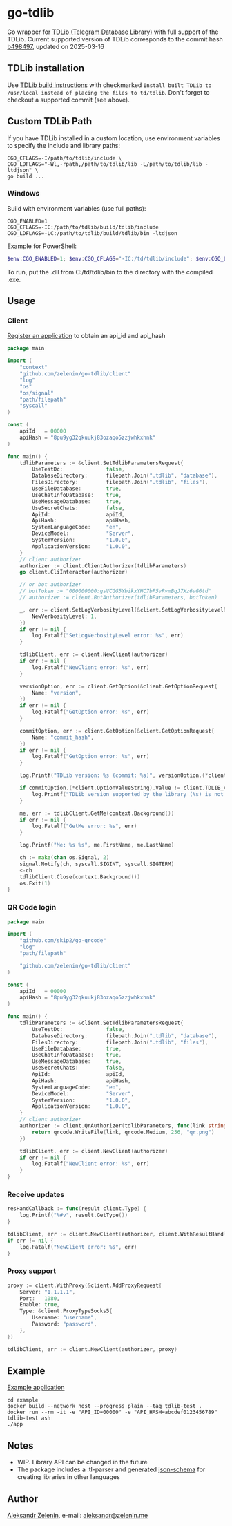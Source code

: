 # go-tdlib

Go wrapper for [TDLib (Telegram Database Library)](https://github.com/tdlib/td) with full support of the TDLib.
Current supported version of TDLib corresponds to the commit hash [b498497](https://github.com/tdlib/td/commit/b498497bbfd6b80c86f800b3546a0170206317d3), updated on 2025-03-16

## TDLib installation

Use [TDLib build instructions](https://tdlib.github.io/td/build.html) with checkmarked `Install built TDLib to /usr/local instead of placing the files to td/tdlib`. Don't forget to checkout a supported commit (see above).

## Custom TDLib Path

If you have TDLib installed in a custom location, use environment variables to specify the include and library paths:

```shell
CGO_CFLAGS=-I/path/to/tdlib/include \
CGO_LDFLAGS="-Wl,-rpath,/path/to/tdlib/lib -L/path/to/tdlib/lib -ltdjson" \
go build ...
```

### Windows

Build with environment variables (use full paths):

```
CGO_ENABLED=1
CGO_CFLAGS=-IC:/path/to/tdlib/build/tdlib/include
CGO_LDFLAGS=-LC:/path/to/tdlib/build/tdlib/bin -ltdjson
```

Example for PowerShell:

```powershell
$env:CGO_ENABLED=1; $env:CGO_CFLAGS="-IC:/td/tdlib/include"; $env:CGO_LDFLAGS="-LC:/td/tdlib/bin -ltdjson"; go build -trimpath -ldflags="-s -w" -o demo.exe .\cmd\demo.go
```
To run, put the .dll from C:/td/tdlib/bin to the directory with the compiled .exe.

## Usage

### Client

[Register an application](https://my.telegram.org/apps) to obtain an api_id and api_hash 

```go
package main

import (
	"context"
	"github.com/zelenin/go-tdlib/client"
	"log"
	"os"
	"os/signal"
	"path/filepath"
	"syscall"
)

const (
	apiId   = 00000
	apiHash = "8pu9yg32qkuukj83ozaqo5zzjwhkxhnk"
)

func main() {
	tdlibParameters := &client.SetTdlibParametersRequest{
		UseTestDc:              false,
		DatabaseDirectory:      filepath.Join(".tdlib", "database"),
		FilesDirectory:         filepath.Join(".tdlib", "files"),
		UseFileDatabase:        true,
		UseChatInfoDatabase:    true,
		UseMessageDatabase:     true,
		UseSecretChats:         false,
		ApiId:                  apiId,
		ApiHash:                apiHash,
		SystemLanguageCode:     "en",
		DeviceModel:            "Server",
		SystemVersion:          "1.0.0",
		ApplicationVersion:     "1.0.0",
	}
    // client authorizer
    authorizer := client.ClientAuthorizer(tdlibParameters)
    go client.CliInteractor(authorizer)

    // or bot authorizer
    // botToken := "000000000:gsVCGG5YbikxYHC7bP5vRvmBqJ7Xz6vG6td"
    // authorizer := client.BotAuthorizer(tdlibParameters, botToken)

	_, err := client.SetLogVerbosityLevel(&client.SetLogVerbosityLevelRequest{
		NewVerbosityLevel: 1,
	})
	if err != nil {
		log.Fatalf("SetLogVerbosityLevel error: %s", err)
	}

	tdlibClient, err := client.NewClient(authorizer)
	if err != nil {
		log.Fatalf("NewClient error: %s", err)
	}

	versionOption, err := client.GetOption(&client.GetOptionRequest{
		Name: "version",
	})
	if err != nil {
		log.Fatalf("GetOption error: %s", err)
	}

	commitOption, err := client.GetOption(&client.GetOptionRequest{
		Name: "commit_hash",
	})
	if err != nil {
		log.Fatalf("GetOption error: %s", err)
	}

	log.Printf("TDLib version: %s (commit: %s)", versionOption.(*client.OptionValueString).Value, commitOption.(*client.OptionValueString).Value)

	if commitOption.(*client.OptionValueString).Value != client.TDLIB_VERSION {
		log.Printf("TDLib version supported by the library (%s) is not the same as TDLib version (%s)", client.TDLIB_VERSION, commitOption.(*client.OptionValueString).Value)
	}

	me, err := tdlibClient.GetMe(context.Background())
	if err != nil {
		log.Fatalf("GetMe error: %s", err)
	}

	log.Printf("Me: %s %s", me.FirstName, me.LastName)

	ch := make(chan os.Signal, 2)
	signal.Notify(ch, syscall.SIGINT, syscall.SIGTERM)
	<-ch
	tdlibClient.Close(context.Background())
	os.Exit(1)
}

```

### QR Code login

```go
package main

import (
	"github.com/skip2/go-qrcode"
	"log"
	"path/filepath"

	"github.com/zelenin/go-tdlib/client"
)

const (
	apiId   = 00000
	apiHash = "8pu9yg32qkuukj83ozaqo5zzjwhkxhnk"
)

func main() {
	tdlibParameters := &client.SetTdlibParametersRequest{
		UseTestDc:              false,
		DatabaseDirectory:      filepath.Join(".tdlib", "database"),
		FilesDirectory:         filepath.Join(".tdlib", "files"),
		UseFileDatabase:        true,
		UseChatInfoDatabase:    true,
		UseMessageDatabase:     true,
		UseSecretChats:         false,
		ApiId:                  apiId,
		ApiHash:                apiHash,
		SystemLanguageCode:     "en",
		DeviceModel:            "Server",
		SystemVersion:          "1.0.0",
		ApplicationVersion:     "1.0.0",
	}
	// client authorizer
	authorizer := client.QrAuthorizer(tdlibParameters, func(link string) error {
		return qrcode.WriteFile(link, qrcode.Medium, 256, "qr.png")
	})

	tdlibClient, err := client.NewClient(authorizer)
	if err != nil {
		log.Fatalf("NewClient error: %s", err)
	}
}

````

### Receive updates

```go
resHandCallback := func(result client.Type) {
    log.Printf("%#v", result.GetType())
}

tdlibClient, err := client.NewClient(authorizer, client.WithResultHandler(client.NewCallbackResultHandler(resHandCallback)))
if err != nil {
    log.Fatalf("NewClient error: %s", err)
}
```

### Proxy support

```go
proxy := client.WithProxy(&client.AddProxyRequest{
    Server: "1.1.1.1",
    Port:   1080,
    Enable: true,
    Type: &client.ProxyTypeSocks5{
        Username: "username",
        Password: "password",
    },
})

tdlibClient, err := client.NewClient(authorizer, proxy)

```

## Example

[Example application](https://github.com/zelenin/go-tdlib/tree/master/example)

```
cd example
docker build --network host --progress plain --tag tdlib-test .
docker run --rm -it -e "API_ID=00000" -e "API_HASH=abcdef0123456789" tdlib-test ash
./app
```

## Notes

* WIP. Library API can be changed in the future
* The package includes a .tl-parser and generated [json-schema](https://github.com/zelenin/go-tdlib/tree/master/data) for creating libraries in other languages

## Author

[Aleksandr Zelenin](https://github.com/zelenin/), e-mail: [aleksandr@zelenin.me](mailto:aleksandr@zelenin.me)

